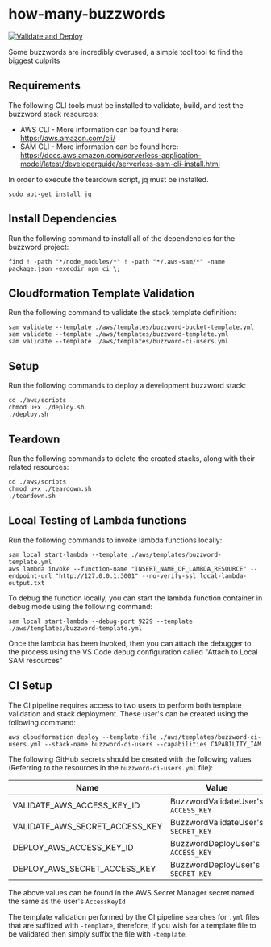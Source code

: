 # how-many-buzzwords

[![Validate and Deploy](https://github.com/ashley-evans/how-many-buzzwords/actions/workflows/ci.yml/badge.svg?branch=master)](https://github.com/ashley-evans/how-many-buzzwords/actions/workflows/ci.yml)

Some buzzwords are incredibly overused, a simple tool tool to find the biggest culprits

## Requirements

The following CLI tools must be installed to validate, build, and test the buzzword stack resources:
- AWS CLI - More information can be found here: https://aws.amazon.com/cli/
- SAM CLI - More information can be found here: https://docs.aws.amazon.com/serverless-application-model/latest/developerguide/serverless-sam-cli-install.html

In order to execute the teardown script, jq must be installed.
```shell
sudo apt-get install jq
```

## Install Dependencies

Run the following command to install all of the dependencies for the buzzword project:
```shell
find ! -path "*/node_modules/*" ! -path "*/.aws-sam/*" -name package.json -execdir npm ci \;
```

## Cloudformation Template Validation

Run the following command to validate the stack template definition:
```shell
sam validate --template ./aws/templates/buzzword-bucket-template.yml
sam validate --template ./aws/templates/buzzword-template.yml
sam validate --template ./aws/templates/buzzword-ci-users.yml
```

## Setup

Run the following commands to deploy a development buzzword stack:
```shell
cd ./aws/scripts
chmod u+x ./deploy.sh
./deploy.sh
```

## Teardown

Run the following commands to delete the created stacks, along with their related resources:
```shell
cd ./aws/scripts
chmod u+x ./teardown.sh
./teardown.sh
```

## Local Testing of Lambda functions

Run the following commands to invoke lambda functions locally:
```shell
sam local start-lambda --template ./aws/templates/buzzword-template.yml
aws lambda invoke --function-name "INSERT_NAME_OF_LAMBDA_RESOURCE" --endpoint-url "http://127.0.0.1:3001" --no-verify-ssl local-lambda-output.txt
```

To debug the function locally, you can start the lambda function container in debug mode using the following command:
```shell
sam local start-lambda --debug-port 9229 --template ./aws/templates/buzzword-template.yml 
```

Once the lambda has been invoked, then you can attach the debugger to the process using the VS Code debug configuration called "Attach to Local SAM resources"

## CI Setup

The CI pipeline requires access to two users to perform both template validation and stack deployment. These user's can be created using the following command:
```shell
aws cloudformation deploy --template-file ./aws/templates/buzzword-ci-users.yml --stack-name buzzword-ci-users --capabilities CAPABILITY_IAM
```

The following GitHub secrets should be created with the following values (Referring to the resources in the `buzzword-ci-users.yml` file):

| Name                           | Value                               |
| ------------------------------ | ----------------------------------- |
| VALIDATE_AWS_ACCESS_KEY_ID     | BuzzwordValidateUser's `ACCESS_KEY` |
| VALIDATE_AWS_SECRET_ACCESS_KEY | BuzzwordValidateUser's `SECRET_KEY` |
| DEPLOY_AWS_ACCESS_KEY_ID       | BuzzwordDeployUser's `ACCESS_KEY`   |
| DEPLOY_AWS_SECRET_ACCESS_KEY   | BuzzwordDeployUser's `SECRET_KEY`   |

The above values can be found in the AWS Secret Manager secret named the same as the user's `AccessKeyId`

The template validation performed by the CI pipeline searches for `.yml` files that are suffixed with `-template`, therefore, if you wish for a template file to be validated then simply suffix the file with `-template`.
